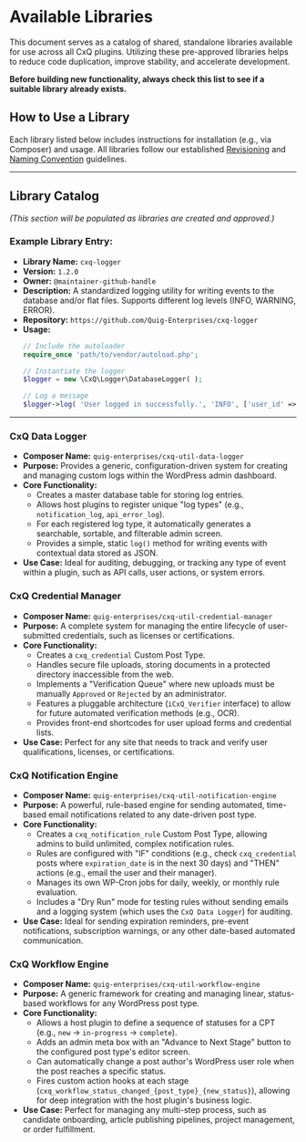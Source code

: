 # Available Libraries

This document serves as a catalog of shared, standalone libraries available for use across all CxQ plugins. Utilizing these pre-approved libraries helps to reduce code duplication, improve stability, and accelerate development.

**Before building new functionality, always check this list to see if a suitable library already exists.**

## How to Use a Library

Each library listed below includes instructions for installation (e.g., via Composer) and usage. All libraries follow our established [Revisioning](./REVISIONING.md) and [Naming Convention](./NAMING_CONVENTIONS.md) guidelines.

---

## Library Catalog

*(This section will be populated as libraries are created and approved.)*

### Example Library Entry:

*   **Library Name:** `cxq-logger`
*   **Version:** `1.2.0`
*   **Owner:** `@maintainer-github-handle`
*   **Description:** A standardized logging utility for writing events to the database and/or flat files. Supports different log levels (INFO, WARNING, ERROR).
*   **Repository:** `https://github.com/Quig-Enterprises/cxq-logger`
*   **Usage:**
    ```php
    // Include the autoloader
    require_once 'path/to/vendor/autoload.php';

    // Instantiate the logger
    $logger = new \CxQ\Logger\DatabaseLogger( );

    // Log a message
    $logger->log( 'User logged in successfully.', 'INFO', ['user_id' => 123] );
    ```

---

### CxQ Data Logger

*   **Composer Name:** `quig-enterprises/cxq-util-data-logger`
*   **Purpose:** Provides a generic, configuration-driven system for creating and managing custom logs within the WordPress admin dashboard.
*   **Core Functionality:**
    *   Creates a master database table for storing log entries.
    *   Allows host plugins to register unique "log types" (e.g., `notification_log`, `api_error_log`).
    *   For each registered log type, it automatically generates a searchable, sortable, and filterable admin screen.
    *   Provides a simple, static `log()` method for writing events with contextual data stored as JSON.
*   **Use Case:** Ideal for auditing, debugging, or tracking any type of event within a plugin, such as API calls, user actions, or system errors.

### CxQ Credential Manager

*   **Composer Name:** `quig-enterprises/cxq-util-credential-manager`
*   **Purpose:** A complete system for managing the entire lifecycle of user-submitted credentials, such as licenses or certifications.
*   **Core Functionality:**
    *   Creates a `cxq_credential` Custom Post Type.
    *   Handles secure file uploads, storing documents in a protected directory inaccessible from the web.
    *   Implements a "Verification Queue" where new uploads must be manually `Approved` or `Rejected` by an administrator.
    *   Features a pluggable architecture (`iCxQ_Verifier` interface) to allow for future automated verification methods (e.g., OCR).
    *   Provides front-end shortcodes for user upload forms and credential lists.
*   **Use Case:** Perfect for any site that needs to track and verify user qualifications, licenses, or certifications.

### CxQ Notification Engine

*   **Composer Name:** `quig-enterprises/cxq-util-notification-engine`
*   **Purpose:** A powerful, rule-based engine for sending automated, time-based email notifications related to any date-driven post type.
*   **Core Functionality:**
    *   Creates a `cxq_notification_rule` Custom Post Type, allowing admins to build unlimited, complex notification rules.
    *   Rules are configured with "IF" conditions (e.g., check `cxq_credential` posts where `expiration_date` is in the next 30 days) and "THEN" actions (e.g., email the user and their manager).
    *   Manages its own WP-Cron jobs for daily, weekly, or monthly rule evaluation.
    *   Includes a "Dry Run" mode for testing rules without sending emails and a logging system (which uses the `CxQ Data Logger`) for auditing.
*   **Use Case:** Ideal for sending expiration reminders, pre-event notifications, subscription warnings, or any other date-based automated communication.

### CxQ Workflow Engine

*   **Composer Name:** `quig-enterprises/cxq-util-workflow-engine`
*   **Purpose:** A generic framework for creating and managing linear, status-based workflows for any WordPress post type.
*   **Core Functionality:**
    *   Allows a host plugin to define a sequence of statuses for a CPT (e.g., `new` -> `in-progress` -> `complete`).
    *   Adds an admin meta box with an "Advance to Next Stage" button to the configured post type's editor screen.
    *   Can automatically change a post author's WordPress user role when the post reaches a specific status.
    *   Fires custom action hooks at each stage (`cxq_workflow_status_changed_{post_type}_{new_status}`), allowing for deep integration with the host plugin's business logic.
*   **Use Case:** Perfect for managing any multi-step process, such as candidate onboarding, article publishing pipelines, project management, or order fulfillment.

